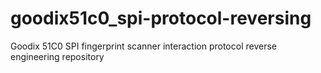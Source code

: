 # goodix51c0_spi-protocol-reversing
Goodix 51C0 SPI fingerprint scanner interaction protocol reverse engineering repository
